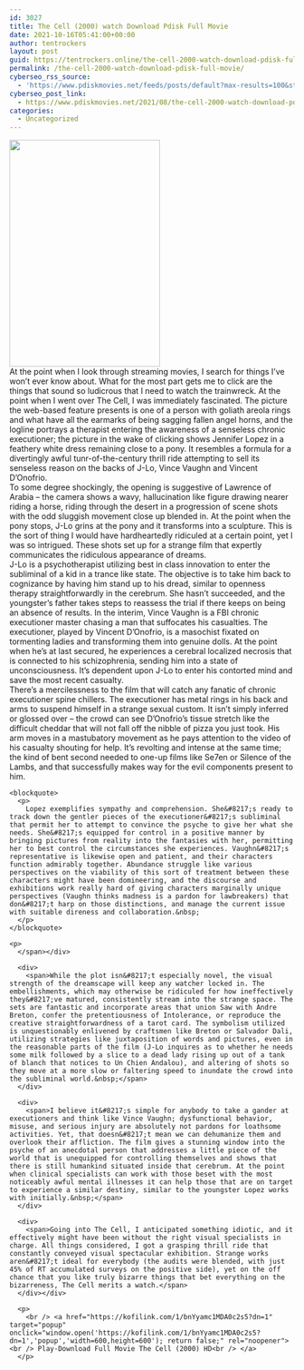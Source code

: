 ```yaml
---
id: 3027
title: The Cell (2000) watch Download Pdisk Full Movie
date: 2021-10-16T05:41:00+00:00
author: tentrockers
layout: post
guid: https://tentrockers.online/the-cell-2000-watch-download-pdisk-full-movie/
permalink: /the-cell-2000-watch-download-pdisk-full-movie/
cyberseo_rss_source:
  - 'https://www.pdiskmovies.net/feeds/posts/default?max-results=100&start-index=801'
cyberseo_post_link:
  - https://www.pdiskmovies.net/2021/08/the-cell-2000-watch-download-pdisk-full.html
categories:
  - Uncategorized
---
```

<div class="separator">
  <a href="https://1.bp.blogspot.com/-MlD82BkJ2ig/YSUAgj7PuYI/AAAAAAAAar4/jxxh995qoiUo78XKnHNOi4e2Niysx0x6QCLcBGAsYHQ/s1500/The%2BCell%2B%25282000%2529%2Bwatch%2BDownload%2BPdisk%2BFull%2BMovie.jpg" imageanchor="1"><img loading="lazy" border="0" data-original-height="1500" data-original-width="1000" height="400" src="https://1.bp.blogspot.com/-MlD82BkJ2ig/YSUAgj7PuYI/AAAAAAAAar4/jxxh995qoiUo78XKnHNOi4e2Niysx0x6QCLcBGAsYHQ/w266-h400/The%2BCell%2B%25282000%2529%2Bwatch%2BDownload%2BPdisk%2BFull%2BMovie.jpg" width="266" /></a>
</div>



<div>
  <div>
    <span>At the point when I look through streaming movies, I search for things I&#8217;ve won&#8217;t ever know about. What for the most part gets me to click are the things that sound so ludicrous that I need to watch the trainwreck. At the point when I went over The Cell, I was immediately fascinated. The picture the web-based feature presents is one of a person with goliath areola rings and what have all the earmarks of being sagging fallen angel horns, and the logline portrays a therapist entering the awareness of a senseless chronic executioner; the picture in the wake of clicking shows Jennifer Lopez in a feathery white dress remaining close to a pony. It resembles a formula for a divertingly awful tunr-of-the-century thrill ride attempting to sell its senseless reason on the backs of J-Lo, Vince Vaughn and Vincent D&#8217;Onofrio.&nbsp;</span>
  </div>
  
  <div>
    <span>To some degree shockingly, the opening is suggestive of Lawrence of Arabia – the camera shows a wavy, hallucination like figure drawing nearer riding a horse, riding through the desert in a progression of scene shots with the odd sluggish movement close up blended in. At the point when the pony stops, J-Lo grins at the pony and it transforms into a sculpture. This is the sort of thing I would have hardheartedly ridiculed at a certain point, yet I was so intrigued. These shots set up for a strange film that expertly communicates the ridiculous appearance of dreams.&nbsp;</span>
  </div>
  
  <div>
    <span>J-Lo is a psychotherapist utilizing best in class innovation to enter the subliminal of a kid in a trance like state. The objective is to take him back to cognizance by having him stand up to his dread, similar to openness therapy straightforwardly in the cerebrum. She hasn&#8217;t succeeded, and the youngster&#8217;s father takes steps to reassess the trial if there keeps on being an absence of results. In the interim, Vince Vaughn is a FBI chronic executioner master chasing a man that suffocates his casualties. The executioner, played by Vincent D&#8217;Onofrio, is a masochist fixated on tormenting ladies and transforming them into genuine dolls. At the point when he&#8217;s at last secured, he experiences a cerebral localized necrosis that is connected to his schizophrenia, sending him into a state of unconsciousness. It&#8217;s dependent upon J-Lo to enter his contorted mind and save the most recent casualty.&nbsp;</span>
  </div>
  
  <div>
    <span>There&#8217;s a mercilessness to the film that will catch any fanatic of chronic executioner spine chillers. The executioner has metal rings in his back and arms to suspend himself in a strange sexual custom. It isn&#8217;t simply inferred or glossed over – the crowd can see D&#8217;Onofrio&#8217;s tissue stretch like the difficult cheddar that will not fall off the nibble of pizza you just took. His arm moves in a mastubatory movement as he pays attention to the video of his casualty shouting for help. It&#8217;s revolting and intense at the same time; the kind of bent second needed to one-up films like Se7en or Silence of the Lambs, and that successfully makes way for the evil components present to him.&nbsp;</span>
  </div>
  
  <div>
    <span></p> 
    
    <blockquote>
      <p>
        Lopez exemplifies sympathy and comprehension. She&#8217;s ready to track down the gentler pieces of the executioner&#8217;s subliminal that permit her to attempt to convince the psyche to give her what she needs. She&#8217;s equipped for control in a positive manner by bringing pictures from reality into the fantasies with her, permitting her to best control the circumstances she experiences. Vaughn&#8217;s representative is likewise open and patient, and their characters function admirably together. Abundance struggle like various perspectives on the viability of this sort of treatment between these characters might have been domineering, and the discourse and exhibitions work really hard of giving characters marginally unique perspectives (Vaughn thinks madness is a pardon for lawbreakers) that don&#8217;t harp on those distinctions, and manage the current issue with suitable direness and collaboration.&nbsp;
      </p>
    </blockquote>
    
    <p>
      </span></div> 
      
      <div>
        <span>While the plot isn&#8217;t especially novel, the visual strength of the dreamscape will keep any watcher locked in. The embellishments, which may otherwise be ridiculed for how ineffectively they&#8217;ve matured, consistently stream into the strange space. The sets are fantastic and incorporate areas that union Saw with Andre Breton, confer the pretentiousness of Intolerance, or reproduce the creative straightforwardness of a tarot card. The symbolism utilized is unquestionably enlivened by craftsmen like Breton or Salvador Dali, utilizing strategies like juxtaposition of words and pictures, even in the reasonable parts of the film (J-Lo inquires as to whether he needs some milk followed by a slice to a dead lady rising up out of a tank of blanch that notices to Un Chien Andalou), and altering of shots so they move at a more slow or faltering speed to inundate the crowd into the subliminal world.&nbsp;</span>
      </div>
      
      <div>
        <span>I believe it&#8217;s simple for anybody to take a gander at executioners and think like Vince Vaughn; dysfunctional behavior, misuse, and serious injury are absolutely not pardons for loathsome activities. Yet, that doesn&#8217;t mean we can dehumanize them and overlook their affliction. The film gives a stunning window into the psyche of an anecdotal person that addresses a little piece of the world that is unequipped for controlling themselves and shows that there is still humankind situated inside that cerebrum. At the point when clinical specialists can work with those beset with the most noticeably awful mental illnesses it can help those that are on target to experience a similar destiny, similar to the youngster Lopez works with initially.&nbsp;</span>
      </div>
      
      <div>
        <span>Going into The Cell, I anticipated something idiotic, and it effectively might have been without the right visual specialists in charge. All things considered, I got a grasping thrill ride that constantly conveyed visual spectacular exhibition. Strange works aren&#8217;t ideal for everybody (the audits were blended, with just 45% of RT accumulated surveys on the positive side), yet on the off chance that you like truly bizarre things that bet everything on the bizarreness, The Cell merits a watch.</span>
      </div></div> 
      
      <p>
        <br /> <a href="https://kofilink.com/1/bnYyamc1MDA0c2s5?dn=1" target="popup" onclick="window.open('https://kofilink.com/1/bnYyamc1MDA0c2s5?dn=1','popup','width=600,height=600'); return false;" rel="noopener"><br /> Play-Download Full Movie The Cell (2000) HD<br /> </a>
      </p>